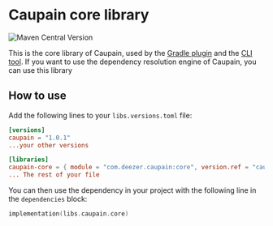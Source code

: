 # Caupain core library

![Maven Central Version](https://img.shields.io/maven-central/v/com.deezer.caupain/core)

This is the core library of Caupain, used by the [Gradle plugin](../gradle-plugin/README.md) and the 
[CLI tool](../cli/README.md). If you want to use the dependency resolution engine of Caupain, you can use this library

## How to use

Add the following lines to your `libs.versions.toml` file:

```toml
[versions]
caupain = "1.0.1"
...your other versions

[libraries]
caupain-core = { module = "com.deezer.caupain:core", version.ref = "caupain" }
... The rest of your file
```

You can then use the dependency in your project with the following line in the `dependencies` block:
```kotlin
implementation(libs.caupain.core)
```
